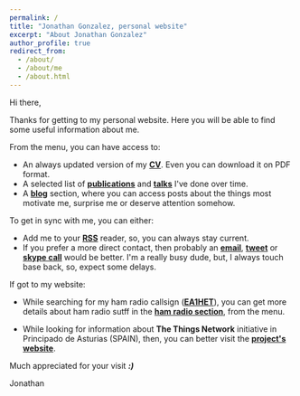 ```yaml
---
permalink: /
title: "Jonathan Gonzalez, personal website"
excerpt: "About Jonathan Gonzalez"
author_profile: true
redirect_from: 
  - /about/
  - /about/me
  - /about.html
---
```


Hi there, 

Thanks for getting to my personal website. Here you will be able to find some useful information about me. 

From the menu, you can have access to:

- An always updated version of my **[CV](cv/)**. Even you can download it on PDF format.
- A selected list of **[publications](publications/)** and **[talks](talks/)** I've done over time. 
- A **[blog](year-archive/)** section, where you can access posts about the things most motivate me, surprise me or deserve attention somehow. 

To get in sync with me, you can either:

- Add me to your **[RSS](feed.xml)** reader, so, you can always stay current. 
- If you prefer a more direct contact, then probably an **[email](mailto:j@0x30.io)**, **[tweet](https://twitter.com/ea1het)** or **[skype call](skype:ea1het?call)** would be better. I'm a really busy dude, but, I always touch base back, so, expect some delays. 

If got to my website:

   - While searching for my ham radio callsign (**[EA1HET](hamradio/)**), you can get more details about ham radio sutff in the **[ham radio section](hamradio/)**, from the menu.

   - While looking for information about **The Things Network** initiative in Principado de Asturias (SPAIN), then, you can better visit the **[project's website](http://asturias-iot.github.io)**. 

Much appreciated for your visit _**:)**_

Jonathan